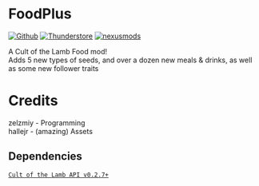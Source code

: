 # FoodPlus
[![Github](https://img.shields.io/static/v1?label=&message=github&style=flat&color=black&logo=github)](https://github.com/zelzmiy/FoodPlus)
[![Thunderstore](https://img.shields.io/static/v1?label=&message=thunderstore&style=flat&color=informational)](https://cult-of-the-lamb.thunderstore.io/package/zelzmiy/FoodPlus/)
[![nexusmods](https://img.shields.io/static/v1?label=&message=nexusmods&style=flat&color=yellow)](https://www.nexusmods.com/cultofthelamb/mods/46)

A Cult of the Lamb Food mod! <br>
Adds 5 new types of seeds, and over a dozen new meals & drinks, as well as some new follower traits

# Credits
zelzmiy - Programming <br>
hallejr - (amazing) Assets

## Dependencies
[`Cult of the Lamb API v0.2.7+`](https://github.com/xhayper/COTL_API)
